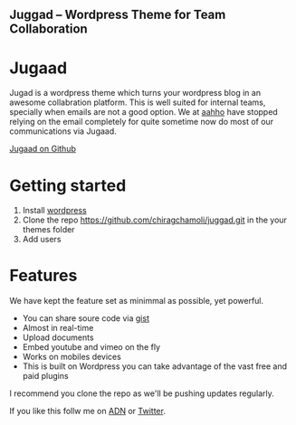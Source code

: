 ## Juggad – Wordpress Theme for Team Collaboration 

# Jugaad

Jugad is a wordpress theme which turns your wordpress blog in an awesome collabration platform. This is well suited for internal teams, specially when emails are not a good option. We at [aahho](http://aahho.com/) have stopped relying on the email completely for quite sometime now do most of our communications via Jugaad. 

[Jugaad on Github ](https://github.com/chiragchamoli/juggad)

# Getting started

1. Install [wordpress](http://wordpress.org/download/)
2. Clone the repo https://github.com/chiragchamoli/juggad.git in the your themes folder
3. Add users


# Features

We have kept the feature set as minimmal as possible, yet powerful. 

* You can share soure code via [gist](https://gist.github.com/)
* Almost in real-time 
* Upload documents 
* Embed youtube and vimeo on the fly
* Works on mobiles devices
* This is built on Wordpress you can take advantage of the vast free and paid plugins

I recommend you clone the repo as we'll be pushing updates regularly. 

If you like this follw me on [ADN](https://alpha.app.net/chirag) or [Twitter](http://twitter.com/chiragchamoli).
